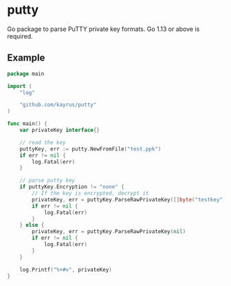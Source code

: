 # putty

Go package to parse PuTTY private key formats. Go 1.13 or above is required.

## Example

```go
package main

import (
	"log"

	"github.com/kayrus/putty"
)

func main() {
	var privateKey interface{}

	// read the key
	puttyKey, err := putty.NewFromFile("test.ppk")
	if err != nil {
		log.Fatal(err)
	}

	// parse putty key
	if puttyKey.Encryption != "none" {
		// If the key is encrypted, decrypt it
		privateKey, err = puttyKey.ParseRawPrivateKey([]byte("testkey"))
		if err != nil {
			log.Fatal(err)
		}
	} else {
		privateKey, err = puttyKey.ParseRawPrivateKey(nil)
		if err != nil {
			log.Fatal(err)
		}
	}

	log.Printf("%+#v", privateKey)
}
```
